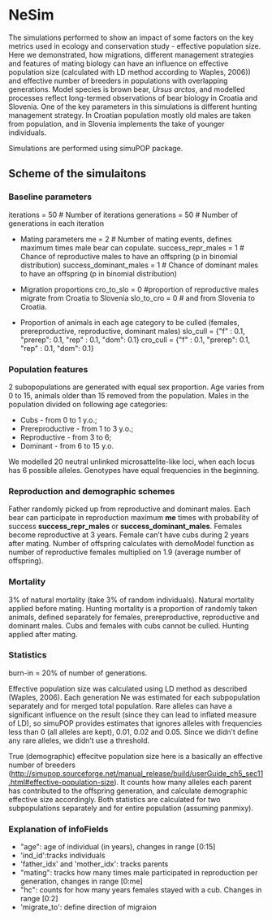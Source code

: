 # NeSim

The simulations performed to show an impact of some factors on the key metrics used in ecology and conservation study - effective population size.
Here we demonstrated, how migrations, different management strategies and features of mating biology can have an influence on effective population size (calculated with LD method according to Waples, 2006)) and effective number of breeders in populations with overlapping generations.
Model species is brown bear, *Ursus arctos*, and modelled processes reflect long-termed observations of bear biology in Croatia and Slovenia. One of the key parameters in this simulations is different hunting management strategy. In Croatian population mostly old males are taken from population, and in Slovenia implements the take of younger individuals.

Simulations are performed using simuPOP package. 

## Scheme of the simulaitons 
### Baseline parameters

iterations = 50 # Number of iterations
generations = 50 # Number of generations in each iteration
* Mating parameters
me = 2   # Number of mating events, defines maximum times male bear can copulate.
success_repr_males = 1 # Chance of reproductive males to have an offspring (p in binomial distribution)
success_dominant_males = 1 # Chance of dominant males to have an offspring (p in binomial distribution)

* Migration proportions
cro_to_slo = 0 #proportion of reproductive males migrate from Croatia to Slovenia
slo_to_cro = 0 # and from Slovenia to Croatia.

* Proportion of animals in each age category to be culled 
(females, prereproductive, reproductive, dominant males)
slo_cull = {"f" : 0.1, "prerep": 0.1, "rep" : 0.1, "dom": 0.1}
cro_cull = {"f" : 0.1, "prerep": 0.1, "rep" : 0.1, "dom": 0.1}

### Population features
2 subopopulations are generated with equal sex proportion. Age varies from 0 to 15, animals older than 15 removed from the population. 
Males in the population divided on following age categories:

* Cubs - from 0 to 1 y.o.;
* Prereproductive - from 1 to 3 y.o.;
* Reproductive - from 3 to 6;
* Dominant - from 6 to 15 y.o.

We modelled 20 neutral unlinked microsattelite-like loci, when each locus has 6 possible alleles. Genotypes have equal frequencies in the beginning. 

### Reproduction and demographic schemes

Father randomly picked up from reproductive and dominant males. Each bear can participate in reproduction maximum **me** times with probability of success **success_repr_males** or **success_dominant_males**. 
Females become reproductive at 3 years. Female can’t have cubs during 2 years after mating. 
Number of offspring calculates with demoModel function as number of reproductive females multiplied on 1.9 (average number of offspring).

### Mortality
3% of natural mortality (take 3% of random individuals). Natural mortality applied before mating.
Hunting mortality is a proportion of randomly taken animals, defined separately for females, prereproductive, reproductive and dominant males.
Cubs and females with cubs cannot be culled. Hunting applied after mating.

### Statistics

burn-in = 20% of number of generations. 

Effective population size was calculated using LD method as described
(Waples, 2006). Each generation Ne was estimated for each subpopulation
separately and for merged total population.
Rare alleles can have a significant influence on the result (since they can
lead to inflated measure of LD), so simuPOP provides estimates that ignores alleles with
frequencies less than 0 (all alleles are kept), 0.01, 0.02 and 0.05. Since we didn’t define
any rare alleles, we didn’t use a threshold.

True (demographic) effecitve population size here is a basically an effective number of breeders (http://simupop.sourceforge.net/manual_release/build/userGuide_ch5_sec11.html#effective-population-size). It counts how many alleles each parent has contributed to the offspring generation, and calculate demographic effective size accordingly. Both statistics are calculated for two subpopulations separately and for entire population (assuming panmixy).

### Explanation of infoFields
* "age": age of individual (in years), changes in range \[0:15]
* 'ind_id':tracks individuals
* 'father_idx' and 'mother_idx': tracks parents
* "mating": tracks how many times male participated in reproduction per generation, changes in range \[0:me]
* "hc": counts for how many years females stayed with a cub. Changes in range \[0:2]
* 'migrate_to': define direction of migraion


